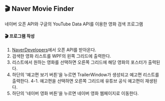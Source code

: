 ## 🎬 Naver Movie Finder<br/>
네이버 오픈 API와 구글의 YouTube Data API를 이용한 영화 검색 프로그램<br/>

#### 🎬 프로그램 작성
1. [NaverDevelopers](https://developers.naver.com/products/intro/plan/plan.md)에서 오픈 API를 받아온다.
2. 검색한 영화 리스트를 WPF의 왼쪽 그리드에 출력한다.
3. 리스트에서 원하는 영화를 선택하면 오른쪽 그리드에 해당 영화의 포스터가 출력된다.
4. 하단의 '예고편 보기 버튼'을 누르면 TrailerWindow가 생성되고 예고편 리스트를 출력한다.
4-1. 예고편을 선택하면 오른쪽 그리드에 유튜브 공식 예고편이 재생된다.
5. 하단의 '네이버 영화 버튼'을 누르면 네이버 영화 웹페이지로 이동한다. 


